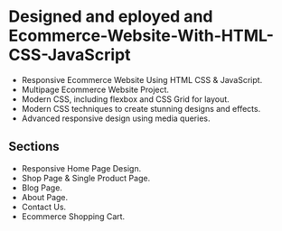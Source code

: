 # Designed and eployed and Ecommerce-Website-With-HTML-CSS-JavaScript


- Responsive Ecommerce Website Using HTML CSS & JavaScript.
- Multipage Ecommerce Website Project.
- Modern CSS, including flexbox and CSS Grid for layout.
- Modern CSS techniques to create stunning designs and effects.
- Advanced responsive design using media queries.

## Sections
- Responsive Home Page Design.
- Shop Page & Single Product Page.
- Blog Page.
- About Page.
- Contact Us.
- Ecommerce Shopping Cart.



